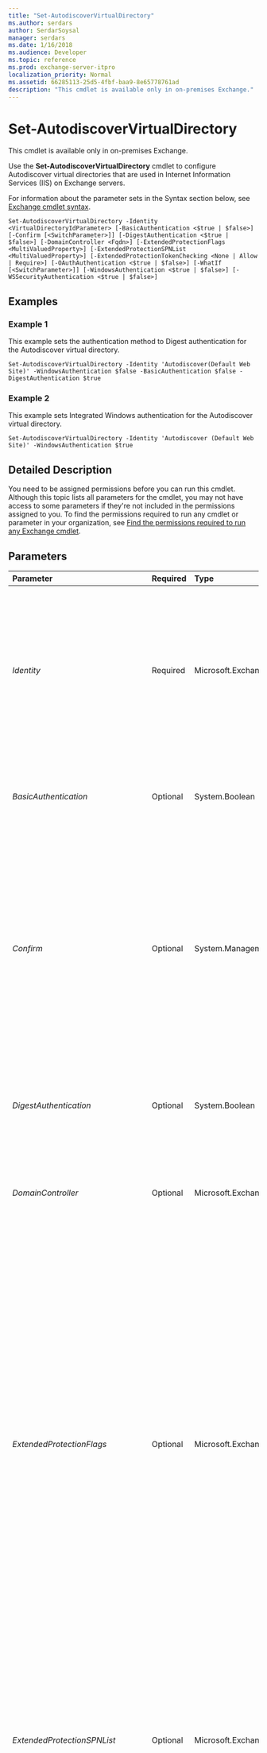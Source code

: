 ```yaml
---
title: "Set-AutodiscoverVirtualDirectory"
ms.author: serdars
author: SerdarSoysal
manager: serdars
ms.date: 1/16/2018
ms.audience: Developer
ms.topic: reference
ms.prod: exchange-server-itpro
localization_priority: Normal
ms.assetid: 66285113-25d5-4fbf-baa9-8e65778761ad
description: "This cmdlet is available only in on-premises Exchange."
---
```


# Set-AutodiscoverVirtualDirectory

This cmdlet is available only in on-premises Exchange. 
  
Use the **Set-AutodiscoverVirtualDirectory** cmdlet to configure Autodiscover virtual directories that are used in Internet Information Services (IIS) on Exchange servers.
  
For information about the parameter sets in the Syntax section below, see [Exchange cmdlet syntax](https://technet.microsoft.com/library/bb123552.aspx). 
  
```
Set-AutodiscoverVirtualDirectory -Identity <VirtualDirectoryIdParameter> [-BasicAuthentication <$true | $false>] [-Confirm [<SwitchParameter>]] [-DigestAuthentication <$true | $false>] [-DomainController <Fqdn>] [-ExtendedProtectionFlags <MultiValuedProperty>] [-ExtendedProtectionSPNList <MultiValuedProperty>] [-ExtendedProtectionTokenChecking <None | Allow | Require>] [-OAuthAuthentication <$true | $false>] [-WhatIf [<SwitchParameter>]] [-WindowsAuthentication <$true | $false>] [-WSSecurityAuthentication <$true | $false>]

```

## Examples
<a name="Examples"> </a>

### Example 1

This example sets the authentication method to Digest authentication for the Autodiscover virtual directory.
  
```
Set-AutodiscoverVirtualDirectory -Identity 'Autodiscover(Default Web Site)' -WindowsAuthentication $false -BasicAuthentication $false -DigestAuthentication $true
```

### Example 2

This example sets Integrated Windows authentication for the Autodiscover virtual directory.
  
```
Set-AutodiscoverVirtualDirectory -Identity 'Autodiscover (Default Web Site)' -WindowsAuthentication $true
```

## Detailed Description
<a name="DetailedDescription"> </a>

You need to be assigned permissions before you can run this cmdlet. Although this topic lists all parameters for the cmdlet, you may not have access to some parameters if they're not included in the permissions assigned to you. To find the permissions required to run any cmdlet or parameter in your organization, see [Find the permissions required to run any Exchange cmdlet](https://technet.microsoft.com/library/mt432940.aspx).
  
## Parameters
<a name="DetailedDescription"> </a>

|**Parameter**|**Required**|**Type**|**Description**|
|:-----|:-----|:-----|:-----|
| _Identity_ <br/> |Required  <br/> |Microsoft.Exchange.Configuration.Tasks.VirtualDirectoryIdParameter  <br/> | The _Identity_ parameter specifies the Autodiscover virtual directory that you want to modify. <br/>  You can use any value that uniquely identifies the virtual directory. For example: <br/>  Name or `<Server>\Name` <br/>  Distinguished name (DN) <br/>  GUID <br/>  The **Name** value uses the syntax " `<VirtualDirectoryName> (<WebsiteName>)`" from the properties of the virtual directory. You can specify the wildcard character (*) instead of the default website by using the syntax  `<VirtualDirectoryName>*`.  <br/> |
| _BasicAuthentication_ <br/> |Optional  <br/> |System.Boolean  <br/> | The _BasicAuthentication_ parameter specifies whether Basic authentication is enabled on the virtual directory. Valid values are: <br/>  `$true`: Basic authentication is enabled. This is the default value.  <br/>  `$false`: Basic authentication is disabled.  <br/> |
| _Confirm_ <br/> |Optional  <br/> |System.Management.Automation.SwitchParameter  <br/> | The _Confirm_ switch specifies whether to show or hide the confirmation prompt. How this switch affects the cmdlet depends on if the cmdlet requires confirmation before proceeding. <br/>  Destructive cmdlets (for example, **Remove-\*** cmdlets) have a built-in pause that forces you to acknowledge the command before proceeding. For these cmdlets, you can skip the confirmation prompt by using this exact syntax: `-Confirm:$false`.  <br/>  Most other cmdlets (for example, **New-\*** and **Set-\*** cmdlets) don't have a built-in pause. For these cmdlets, specifying the _Confirm_ switch without a value introduces a pause that forces you acknowledge the command before proceeding. <br/> |
| _DigestAuthentication_ <br/> |Optional  <br/> |System.Boolean  <br/> | The _DigestAuthentication_ parameter specifies whether Digest authentication is enabled on the virtual directory. Valid values are: <br/>  `$true`: Digest authentication is enabled.  <br/>  `$false`: Digest authentication is disabled. This is the default value.  <br/> |
| _DomainController_ <br/> |Optional  <br/> |Microsoft.Exchange.Data.Fqdn  <br/> |The _DomainController_ parameter specifies the domain controller that's used by this cmdlet to read data from or write data to Active Directory. You identify the domain controller by its fully qualified domain name (FQDN). For example, `dc01.contoso.com`.  <br/> |
| _ExtendedProtectionFlags_ <br/> |Optional  <br/> |Microsoft.Exchange.Data.MultiValuedProperty  <br/> | The _ExtendedProtectionFlags_ parameter specifies custom settings for Extended Protection for Authentication on the virtual directory. Valid values are: <br/>  `None`: This is the default setting.  <br/>  `AllowDotlessSPN`: Required if you want to use Service Principal Name (SPN) values that don't contain FQDNs (for example,  `HTTP/ContosoMail` instead of `HTTP/mail.contoso.com`). You specify SPNs with the _ExtendedProtectionSPNList_ parameter. This setting makes Extended Protection for Authentication less secure because dotless certificates aren't unique, so it isn't possible to ensure that the client-to-proxy connection was established over a secure channel. <br/>  `NoServiceNameCheck`: The SPN list isn't checked to validate a channel binding token. This setting makes Extended Protection for Authentication less secure. We generally don't recommend this setting.  <br/>  `Proxy`: A proxy server is responsible for terminating the SSL channel. To use this setting, you need to register an SPN by using the _ExtendedProtectionSPNList_ parameter. <br/>  `ProxyCoHosting`: HTTP and HTTPS traffic may be accessing the virtual directory, and a proxy server is located between at least some of the clients and the Client Access services on the Exchange server.  <br/> |
| _ExtendedProtectionSPNList_ <br/> |Optional  <br/> |Microsoft.Exchange.Data.MultiValuedProperty  <br/> | The _ExtendedProtectionSPNList_ parameter specifies a list of valid Service Principal Names (SPNs) if you're using Extended Protection for Authentication on the virtual directory. Valid values are: <br/>  `$null`: This is the default value.  <br/> **Single SPN or comma delimited list of valid SPNs**: The SPN value format is  `<protocol>/<FQDN>`. For example,  `HTTP/mail.contoso.com`. To add an SPN that's not an FQDN (for example,  `HTTP/ContosoMail`), you also need to use the  `AllowDotlessSPN` value for the _ExtendedProtectionFlags_ parameter. <br/> |
| _ExtendedProtectionTokenChecking_ <br/> |Optional  <br/> |Microsoft.Exchange.Data.Directory.SystemConfiguration.ExtendedProtectionTokenCheckingMode  <br/> | The _ExtendedProtectionTokenChecking_ parameter defines how you want to use Extended Protection for Authentication on the virtual directory. Extended Protection for Authentication isn't enabled by default. Valid values are: <br/>  `None`: Extended Protection for Authentication isn't be used on the virtual directory. This is the default value.  <br/>  `Allow`: Extended Protection for Authentication is used for connections between clients and the virtual directory if both the client and server support it. Connections that don't support Extended Protection for Authentication will work, but may not be as secure as connections that use Extended Protection for Authentication.  <br/>  `Require`: Extended Protection for Authentication is used for all connections between clients and the virtual directory. If either the client or server doesn't support it, the connection will fail. If you use this value, you also need to set an SPN value for the _ExtendedProtectionSPNList_ parameter. <br/> **Note**:  <br/>  If you use the value `Allow` or `Require`, and you have a proxy server between the client and the Client Access services on the Mailbox server that's configured to terminate the client-to-proxy SSL channel, you also need to configure one or more Service Principal Names (SPNs) by using the _ExtendedProtectionSPNList_ parameter. <br/> |
| _OAuthAuthentication_ <br/> |Optional  <br/> |System.Boolean  <br/> | The _OAuthAuthentication_ parameter specifies whether OAuth authentication is enabled on the virtual directory. Valid values are: <br/>  `$true`: OAuth authentication is enabled. This is the default value.  <br/>  `$false`: OAuth authentication is disabled.  <br/> |
| _WhatIf_ <br/> |Optional  <br/> |System.Management.Automation.SwitchParameter  <br/> |The _WhatIf_ switch simulates the actions of the command. You can use this switch to view the changes that would occur without actually applying those changes. You don't need to specify a value with this switch. <br/> |
| _WindowsAuthentication_ <br/> |Optional  <br/> |System.Boolean  <br/> | The _WindowsAuthentication_ parameter specifies whether Integrated Windows authentication is enabled on the virtual directory. Valid values are: <br/>  `$true`: Integrated Windows authentication is enabled. This is the default value.  <br/>  `$false`: Integrated Windows authentication is disabled.  <br/> |
| _WSSecurityAuthentication_ <br/> |Optional  <br/> |System.Boolean  <br/> | The _WSSecurityAuthentication_ parameter specifies whether WS-Security (Web Services Security) authentication is enabled on the virtual directory. Valid values are: <br/>  `$true`: WS-Security authentication is enabled. This is the default value.  <br/>  `$false`: WS-Security authentication is disabled.  <br/> |
   
## Input Types
<a name="InputTypes"> </a>

To see the input types that this cmdlet accepts, see [Cmdlet Input and Output Types](http://go.microsoft.com/fwlink/p/?linkId=616387). If the Input Type field for a cmdlet is blank, the cmdlet doesn't accept input data. 
  
## Return Types
<a name="ReturnTypes"> </a>

To see the return types, which are also known as output types, that this cmdlet accepts, see [Cmdlet Input and Output Types](http://go.microsoft.com/fwlink/p/?linkId=616387). If the Output Type field is blank, the cmdlet doesn't return data. 
  

